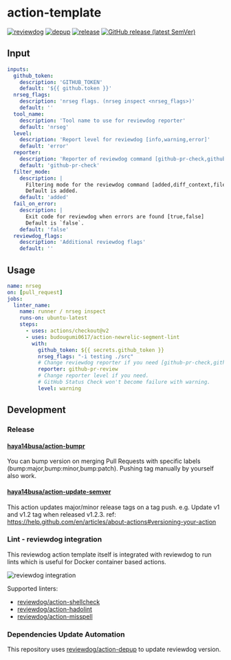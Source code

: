 # action-template

[![reviewdog](https://github.com/budougumi0617/action-newrelic-segment-lint/workflows/reviewdog/badge.svg)](https://github.com/budougumi0617/action-newrelic-segment-lint/actions?query=workflow%3Areviewdog)
[![depup](https://github.com/budougumi0617/action-newrelic-segment-lint/workflows/depup/badge.svg)](https://github.com/budougumi0617/action-newrelic-segment-lint/actions?query=workflow%3Adepup)
[![release](https://github.com/budougumi0617/action-newrelic-segment-lint/workflows/release/badge.svg)](https://github.com/budougumi0617/action-newrelic-segment-lint/actions?query=workflow%3Arelease)
[![GitHub release (latest SemVer)](https://img.shields.io/github/v/release/budougumi0617/action-newrelic-segment-lint?logo=github&sort=semver)](https://github.com/budougumi0617/action-newrelic-segment-lint/releases)

[comment]: <> ([![action-bumpr supported]&#40;https://img.shields.io/badge/bumpr-supported-ff69b4?logo=github&link=https://github.com/haya14busa/action-bumpr&#41;]&#40;https://github.com/haya14busa/action-bumpr&#41;)

[comment]: <> (![github-pr-review demo]&#40;https://user-images.githubusercontent.com/3797062/73162963-4b8e2b00-4132-11ea-9a3f-f9c6f624c79f.png&#41;)

[comment]: <> (![github-pr-check demo]&#40;https://user-images.githubusercontent.com/3797062/73163032-70829e00-4132-11ea-8481-f213a37db354.png&#41;)

## Input

<!-- TODO: update -->
```yaml
inputs:
  github_token:
    description: 'GITHUB_TOKEN'
    default: '${{ github.token }}'
  nrseg_flags:
    description: 'nrseg flags. (nrseg inspect <nrseg_flags>)'
    default: ''
  tool_name:
    description: 'Tool name to use for reviewdog reporter'
    default: 'nrseg'
  level:
    description: 'Report level for reviewdog [info,warning,error]'
    default: 'error'
  reporter:
    description: 'Reporter of reviewdog command [github-pr-check,github-check,github-pr-review].'
    default: 'github-pr-check'
  filter_mode:
    description: |
      Filtering mode for the reviewdog command [added,diff_context,file,nofilter].
      Default is added.
    default: 'added'
  fail_on_error:
    description: |
      Exit code for reviewdog when errors are found [true,false]
      Default is `false`.
    default: 'false'
  reviewdog_flags:
    description: 'Additional reviewdog flags'
    default: ''
```

## Usage

```yaml
name: nrseg
on: [pull_request]
jobs:
  linter_name:
    name: runner / nrseg inspect
    runs-on: ubuntu-latest
    steps:
      - uses: actions/checkout@v2
      - uses: budougumi0617/action-newrelic-segment-lint
        with:
          github_token: ${{ secrets.github_token }}
          nrseg_flags: "-i testing ./src"
          # Change reviewdog reporter if you need [github-pr-check,github-check,github-pr-review].
          reporter: github-pr-review
          # Change reporter level if you need.
          # GitHub Status Check won't become failure with warning.
          level: warning
```

## Development

### Release

#### [haya14busa/action-bumpr](https://github.com/haya14busa/action-bumpr)
You can bump version on merging Pull Requests with specific labels (bump:major,bump:minor,bump:patch).
Pushing tag manually by yourself also work.

#### [haya14busa/action-update-semver](https://github.com/haya14busa/action-update-semver)

This action updates major/minor release tags on a tag push. e.g. Update v1 and v1.2 tag when released v1.2.3.
ref: https://help.github.com/en/articles/about-actions#versioning-your-action

### Lint - reviewdog integration

This reviewdog action template itself is integrated with reviewdog to run lints
which is useful for Docker container based actions.

![reviewdog integration](https://user-images.githubusercontent.com/3797062/72735107-7fbb9600-3bde-11ea-8087-12af76e7ee6f.png)

Supported linters:

- [reviewdog/action-shellcheck](https://github.com/reviewdog/action-shellcheck)
- [reviewdog/action-hadolint](https://github.com/reviewdog/action-hadolint)
- [reviewdog/action-misspell](https://github.com/reviewdog/action-misspell)

### Dependencies Update Automation
This repository uses [reviewdog/action-depup](https://github.com/reviewdog/action-depup) to update
reviewdog version.

